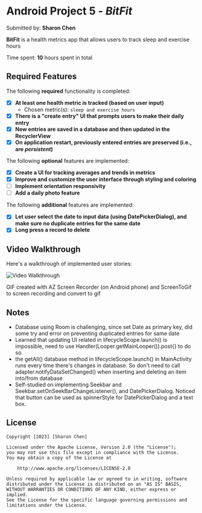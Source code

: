 # Android Project 5 - *BitFit*

Submitted by: **Sharon Chen**

**BitFit** is a health metrics app that allows users to track sleep and exercise hours

Time spent: **10** hours spent in total

## Required Features

The following **required** functionality is completed:

- [x] **At least one health metric is tracked (based on user input)**
  - Chosen metric(s): `sleep and exercise hours`
- [x] **There is a "create entry" UI that prompts users to make their daily entry**
- [x] **New entries are saved in a database and then updated in the RecyclerView**
- [x] **On application restart, previously entered entries are preserved (i.e., are *persistent*)**
 
The following **optional** features are implemented:

- [x] **Create a UI for tracking averages and trends in metrics**
- [x] **Improve and customize the user interface through styling and coloring**
- [ ] **Implement orientation responsivity**
- [ ] **Add a daily photo feature**

The following **additional** features are implemented:

- [x] **Let user select the date to input data (using DatePickerDialog), and make sure no duplicate entries for the same date**
- [x] **Long press a record to delete**

## Video Walkthrough

Here's a walkthrough of implemented user stories:

<img src='https://user-images.githubusercontent.com/69126372/227751530-a80d27b6-a4f0-44ce-b735-e3177fe844ef.gif' title='Video Walkthrough' width='' alt='Video Walkthrough' />

<!-- Replace this with whatever GIF tool you used! -->
GIF created with AZ Screen Recorder (on Android phone) and ScreenToGif to screen recording and convert to gif 
<!-- Recommended tools:
[Kap](https://getkap.co/) for macOS
[ScreenToGif](https://www.screentogif.com/) for Windows
[peek](https://github.com/phw/peek) for Linux. -->

## Notes

- Database using Room is challenging, since set Date as primary key, did some try and error on preventing duplicated entries for same date
- Learned that updating UI related in  lifecycleScope.launch() is impossible, need to use Handler(Looper.getMainLooper()).post{} to do so.
- the getAll() database method in lifecycleScope.launch() in MainActivity runs every time there's changes in database. So don't need to call
adapter.notifyDataSetChanged() when inserting and deleting an item into/from database
- Self-studied on implementing  Seekbar and Seekbar.setOnSeekBarChangeListener(), and DatePickerDialog. Noticed that button can be used as spinnerStyle for DatePickerDialog and a text box.

## License

    Copyright [2023] [Sharon Chen]

    Licensed under the Apache License, Version 2.0 (the "License");
    you may not use this file except in compliance with the License.
    You may obtain a copy of the License at

        http://www.apache.org/licenses/LICENSE-2.0

    Unless required by applicable law or agreed to in writing, software
    distributed under the License is distributed on an "AS IS" BASIS,
    WITHOUT WARRANTIES OR CONDITIONS OF ANY KIND, either express or implied.
    See the License for the specific language governing permissions and
    limitations under the License.
